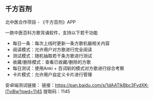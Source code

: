 ## 千方百剂

北中医合作项目 - 《千方百剂》APP

一款中医百科方歌背诵软件，支持以下若干功能

- 每日一条：每次上线时更新一条方歌机器相关内容
- 阅读模式：允许用户对方歌进行完全阅读
- 测试模式：随机抽取若干条方歌进行测试
- 收藏/删除模式：查看已收藏/删除的方歌
- 每日测试：使用Anki + 百词斩的模式对方歌进行综合考察
- 卡片模式：允许用户自定义卡片进行管理

安卓端测试链接：
链接：https://pan.baidu.com/s/1dAATlkBbc3FvdXK-ITvjBw?pwd=1145 
提取码：1145

